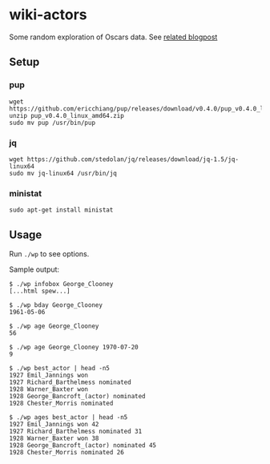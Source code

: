 # wiki-actors

Some random exploration of Oscars data.
See [related blogpost](https://cldellow.com/bash/2018/01/06/scraping-wikipedia-using-bash.html)


## Setup

### pup

```
wget https://github.com/ericchiang/pup/releases/download/v0.4.0/pup_v0.4.0_linux_amd64.zip
unzip pup_v0.4.0_linux_amd64.zip
sudo mv pup /usr/bin/pup
```

### jq

```
wget https://github.com/stedolan/jq/releases/download/jq-1.5/jq-linux64
sudo mv jq-linux64 /usr/bin/jq
```

### ministat

```
sudo apt-get install ministat
```

## Usage

Run `./wp` to see options.

Sample output:

```
$ ./wp infobox George_Clooney
[...html spew...]

$ ./wp bday George_Clooney
1961-05-06

$ ./wp age George_Clooney
56

$ ./wp age George_Clooney 1970-07-20
9

$ ./wp best_actor | head -n5
1927 Emil_Jannings won
1927 Richard_Barthelmess nominated
1928 Warner_Baxter won
1928 George_Bancroft_(actor) nominated
1928 Chester_Morris nominated

$ ./wp ages best_actor | head -n5
1927 Emil_Jannings won 42
1927 Richard_Barthelmess nominated 31
1928 Warner_Baxter won 38
1928 George_Bancroft_(actor) nominated 45
1928 Chester_Morris nominated 26
```
